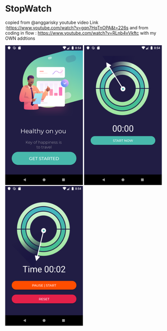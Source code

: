 # StopWatch
copied from @anggarisky youtube video Link :https://www.youtube.com/watch?v=gqn7HqTnOPA&t=226s
and from coding in flow : https://www.youtube.com/watch?v=RLnb4vVkftc
with my OWN addtions 



   <img src="https://github.com/noufyahya/StopWatch/blob/master/app/Screenshot_1575305688.png"  width="250" height="450" /> <img src="https://github.com/noufyahya/StopWatch/blob/master/app/Screenshot_1575305691.png"  width="250" height="450" /> <img src="https://github.com/noufyahya/StopWatch/blob/master/app/Screenshot_1575305695.png"  width="250" height="450" /> 

